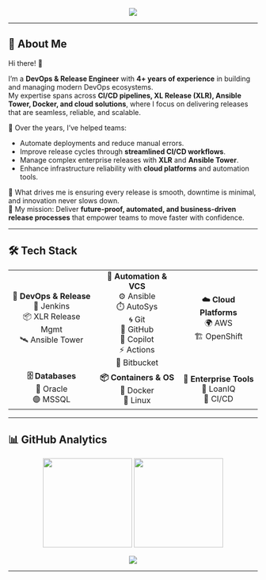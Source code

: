 <p align="center">
  <img src="https://capsule-render.vercel.app/api?type=waving&height=180&color=0:00F7FF,100:4B0082&text=Meraj%20Pathan&fontSize=48&fontColor=ffffff&fontAlignY=35" />
</p>

---

## 🌌 About Me  

Hi there! 👋  

I’m a **DevOps & Release Engineer** with **4+ years of experience** in building and managing modern DevOps ecosystems.  
My expertise spans across **CI/CD pipelines, XL Release (XLR), Ansible Tower, Docker, and cloud solutions**, where I focus on delivering releases that are seamless, reliable, and scalable.  

🔧 Over the years, I’ve helped teams:  
- Automate deployments and reduce manual errors.  
- Improve release cycles through **streamlined CI/CD workflows**.  
- Manage complex enterprise releases with **XLR** and **Ansible Tower**.  
- Enhance infrastructure reliability with **cloud platforms** and automation tools.  

🚀 What drives me is ensuring every release is smooth, downtime is minimal, and innovation never slows down.  
🎯 My mission: Deliver **future-proof, automated, and business-driven release processes** that empower teams to move faster with confidence.  


---
## 🛠️ Tech Stack  

<div align="center">

<table>
  <tr>
    <td align="center"><b>🚀 DevOps & Release</b><br>🧩 Jenkins<br>📦 XLR Release Mgmt<br>🛰️ Ansible Tower</td>
    <td align="center"><b>🔧 Automation & VCS</b><br>⚙️ Ansible<br>⏱️ AutoSys<br>🌀 Git<br>🐙 GitHub<br>🤖 Copilot<br>⚡ Actions<br>🧭 Bitbucket</td>
    <td align="center"><b>☁️ Cloud Platforms</b><br>🌍 AWS<br>🏗️ OpenShift</td>
  </tr>
  <tr>
    <td align="center"><b>🗄️ Databases</b><br>🔴 Oracle<br>🟣 MSSQL</td>
    <td align="center"><b>📦 Containers & OS</b><br>🐳 Docker<br>🐧 Linux</td>
    <td align="center"><b>🏢 Enterprise Tools</b><br>💼 LoanIQ<br>🔄 CI/CD</td>
  </tr>
</table>

</div>

---

## 📊 GitHub Analytics

<p align="center">
  <img src="https://github-readme-stats.vercel.app/api?username=merajpathanAK&show_icons=true&theme=tokyonight&hide_border=true&bg_color=0D1117&border_radius=15&count_private=true" height="180" />
  <img src="https://github-readme-streak-stats.herokuapp.com?user=merajpathanAK&theme=tokyonight&hide_border=true&background=0D1117&border_radius=15" height="180" />
</p>

<p align="center">
  <img src="https://github-readme-activity-graph.vercel.app/graph?username=merajpathanAK&theme=react-dark&hide_border=true&bg_color=0D1117&radius=15" />
</p>


---




